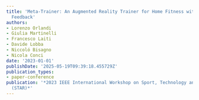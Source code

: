 ```yaml
---
title: 'Meta-Trainer: An Augmented Reality Trainer for Home Fitness with Real-Time
  Feedback'
authors:
- Lorenzo Orlandi
- Giulia Martinelli
- Francesco Laiti
- Davide Lobba
- Niccoló Bisagno
- Nicola Conci
date: '2023-01-01'
publishDate: '2025-05-19T09:39:18.455729Z'
publication_types:
- paper-conference
publication: '*2023 IEEE International Workshop on Sport, Technology and Research
  (STAR)*'
---
```

